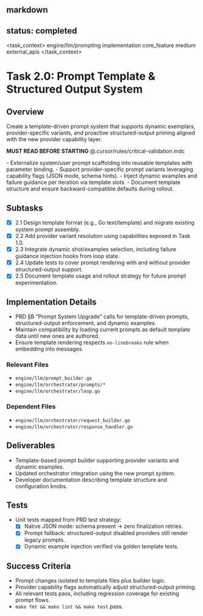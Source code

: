 ## markdown

## status: completed

<task_context>
<domain>engine/llm/prompting</domain>
<type>implementation</type>
<scope>core_feature</scope>
<complexity>medium</complexity>
<dependencies>external_apis</dependencies>
</task_context>

# Task 2.0: Prompt Template & Structured Output System

## Overview

Create a template-driven prompt system that supports dynamic exemplars, provider-specific variants, and proactive structured-output priming aligned with the new provider capability layer.

<critical>**MUST READ BEFORE STARTING** @.cursor/rules/critical-validation.mdc</critical>

<requirements>
- Externalize system/user prompt scaffolding into reusable templates with parameter binding.
- Support provider-specific prompt variants leveraging capability flags (JSON mode, schema hints).
- Inject dynamic examples and failure guidance per iteration via template slots.
- Document template structure and ensure backward-compatible defaults during rollout.
</requirements>

## Subtasks

- [x] 2.1 Design template format (e.g., Go text/template) and migrate existing system prompt assembly.
- [x] 2.2 Add provider variant resolution using capabilities exposed in Task 1.0.
- [x] 2.3 Integrate dynamic shot/examples selection, including failure guidance injection hooks from loop state.
- [x] 2.4 Update tests to cover prompt rendering with and without provider structured-output support.
- [x] 2.5 Document template usage and rollout strategy for future prompt experimentation.

## Implementation Details

- PRD §B “Prompt System Upgrade” calls for template-driven prompts, structured-output enforcement, and dynamic examples.
- Maintain compatibility by loading current prompts as default template data until new ones are authored.
- Ensure template rendering respects `no-linebreaks` rule when embedding into messages.

### Relevant Files

- `engine/llm/prompt_builder.go`
- `engine/llm/orchestrator/prompts/*`
- `engine/llm/orchestrator/loop.go`

### Dependent Files

- `engine/llm/orchestrator/request_builder.go`
- `engine/llm/orchestrator/response_handler.go`

## Deliverables

- Template-based prompt builder supporting provider variants and dynamic examples.
- Updated orchestrator integration using the new prompt system.
- Developer documentation describing template structure and configuration knobs.

## Tests

- Unit tests mapped from PRD test strategy:
  - [x] Native JSON mode: schema present → zero finalization retries.
  - [x] Prompt fallback: structured-output disabled providers still render legacy prompts.
  - [x] Dynamic example injection verified via golden template tests.

## Success Criteria

- Prompt changes isolated to template files plus builder logic.
- Provider capability flags automatically adjust structured-output priming.
- All relevant tests pass, including regression coverage for existing prompt flows.
- `make fmt && make lint && make test` pass.
